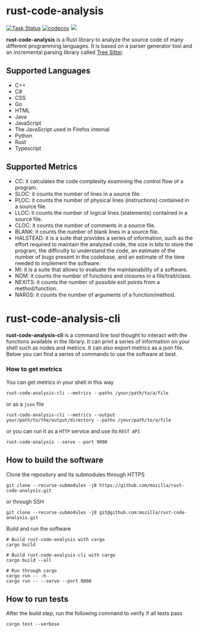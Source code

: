 # rust-code-analysis

[![Task Status](https://community-tc.services.mozilla.com/api/github/v1/repository/mozilla/rust-code-analysis/master/badge.svg)](https://community-tc.services.mozilla.com/api/github/v1/repository/mozilla/rust-code-analysis/master/latest)
[![codecov](https://codecov.io/gh/mozilla/rust-code-analysis/branch/master/graph/badge.svg)](https://codecov.io/gh/mozilla/rust-code-analysis)
<a href="https://chat.mozilla.org/#/room/#rust-code-analysis:mozilla.org" target="_blank">
   <img src="https://img.shields.io/badge/chat%20on%20[m]-%23rca%3Amozilla.org-blue">
</a>

**rust-code-analysis** is a Rust library to analyze the source code of many different programming languages. It is based on a parser generator tool and an incremental parsing library called [Tree Sitter](https://github.com/tree-sitter/tree-sitter).

## Supported Languages

* C++
* C#
* CSS
* Go
* HTML
* Java
* JavaScript
* The JavaScript used in Firefox internal
* Python
* Rust
* Typescript

## Supported Metrics

- CC: it calculates the code complexity examining the
control flow of a program.
- SLOC: it counts the number of lines in a source file.
- PLOC: it counts the number of physical lines (instructions) contained in a source file.
- LLOC: it counts the number of logical lines (statements) contained in a source file.
- CLOC: it counts the number of comments in a source file.
- BLANK: it counts the number of blank lines in a source file.
- HALSTEAD: it is a suite that provides a series of information, such as the effort required to maintain the analyzed code, the size in bits to store the program, the difficulty to understand the code, an estimate of the number of bugs present in the codebase, and an estimate of the time needed to implement the software.
- MI: it is a suite that allows to evaluate the maintainability of a software.
- NOM: it counts the number of functions and closures in a file/trait/class.
- NEXITS: it counts the number of possible exit points from a method/function.
- NARGS: it counts the number of arguments of a function/method.

# rust-code-analysis-cli

**rust-code-analysis-cli** is a command line tool thought to interact with
the functions available in the library.
It can print a series of information on your shell such as nodes and metrics.
It can also export metrics as a json file.
Below you can find a series of commands to use the software at best.

### How to get metrics

You can get metrics in your shell in this way

```
rust-code-analysis-cli --metrics --paths /your/path/to/a/file
```

or as a `json` file

```
rust-code-analysis-cli --metrics --output your/path/to/the/output/directory --paths /your/path/to/a/file
```

or you can run it as a `HTTP` service and use its `REST API`


```
rust-code-analysis --serve --port 9090
```


## How to build the software

Clone the repository and its submodules through HTTPS

```
git clone --recurse-submodules -j8 https://github.com/mozilla/rust-code-analysis.git
```

or through SSH

```
git clone --recurse-submodules -j8 git@github.com:mozilla/rust-code-analysis.git
```

Build and run the software

```console
# Build rust-code-analysis with cargo
cargo build

# Build rust-code-analysis-cli with cargo
cargo build --all

# Run through cargo
cargo run -- -h
cargo run -- --serve --port 8000
```

## How to run tests

After the build step, run the following command to verify if all tests pass

```
cargo test --verbose
```
